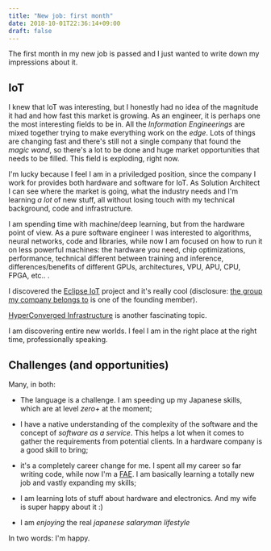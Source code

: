 ```yaml
---
title: "New job: first month"
date: 2018-10-01T22:36:14+09:00
draft: false
---
```


The first month in my new job is passed and I just wanted to write down my impressions about it.

## IoT
I knew that IoT was interesting, but I honestly had no idea of the magnitude it had and how fast this market is growing. As an engineer, it is perhaps one the most interesting fields to be in. All the _Information Engineerings_ are mixed together trying to make everything work on the _edge_. Lots of things are changing fast and there's still not a single company that found the _magic wand_, so there's a lot to be done and huge market opportunities that needs to be filled. This field is exploding, right now.

I'm lucky because I feel I am in a priviledged position, since the company I work for provides both hardware and software for IoT. As Solution Architect I can see where the market is going, what the industry needs and I'm learning *a lot* of new stuff, all without losing touch with my technical background, code and infrastructure.

I am spending time with machine/deep learning, but from the hardware point of view. As a pure software engineer I was interested to algorithms, neural networks, code and libraries, while now I am focused on how to run it on less powerful machines: the hardware you need, chip optimizations, performance, technical different between training and inference, differences/benefits of different GPUs, architectures, VPU, APU, CPU, FPGA, etc.. .

I discovered the [Eclipse IoT](https://iot.eclipse.org/) project and it's really cool (disclosure: [the group my company belongs to](https://iot.eclipse.org/working-group/) is one of the founding member).

[HyperConverged Infrastructure](https://en.wikipedia.org/wiki/Hyper-converged_infrastructure) is another fascinating topic.

I am discovering entire new worlds. I feel I am in the right place at the right time, professionally speaking.

## Challenges (and opportunities)
Many, in both:

- The language is a challenge. I am speeding up my Japanese skills, which are at level _zero+_ at the moment;

- I have a native understanding of the complexity of the software and the concept of _software as a service_. This helps a lot when it comes to gather the requirements from potential clients. In a hardware company is a good skill to bring;

- it's a completely career change for me. I spent all my career so far writing code, while now I'm a [FAE](https://careertrend.com/about-6542357-field-application-engineer-job-description.html). I am basically learning a totally new job and vastly expanding my skills;

- I am learning lots of stuff about hardware and electronics. And my wife is super happy about it :) 

- I am _enjoying_ the real _japanese salaryman lifestyle_ </sarcasm>

In two words: I'm happy.